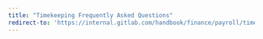 ```yaml
---
title: "Timekeeping Frequently Asked Questions"
redirect-to: 'https://internal.gitlab.com/handbook/finance/payroll/timekeeping/frequently-asked-questions/'
---
```



